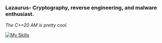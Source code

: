 ### Lazaurus- Cryptography, reverse engineering, and malware enthusiast. 


*The C++20 AM is pretty cool.*

[![My Skills](https://skillicons.dev/icons?i=rust,c,powershell,arch,apple,html,css,wasm,arduino,aws,bash,blender,debian,discord,elixir,flask,github,kali,linux,mastodon,mysql,nginx,nix,nodejs,ocaml,php,py,react,replit,robloxstudio,ubuntu,vim,vscode,windows)](https://skillicons.dev)
<!--
**Lazaurus/Lazaurus** is a ✨ _special_ ✨ repository because its `README.md` (this file) appears on your GitHub profile.

Here are some ideas to get you started:
[![My Skills](https://skillicons.dev/icons?i=js,html,css,wasm)](https://skillicons.dev)

- 🔭 I’m currently working on ...
- 🌱 I’m currently learning ...
- 👯 I’m looking to collaborate on ...
- 🤔 I’m looking for help with ...
- 💬 Ask me about ...
- 📫 How to reach me: ...
- 😄 Pronouns: ...
- ⚡ Fun fact: ...
-->
